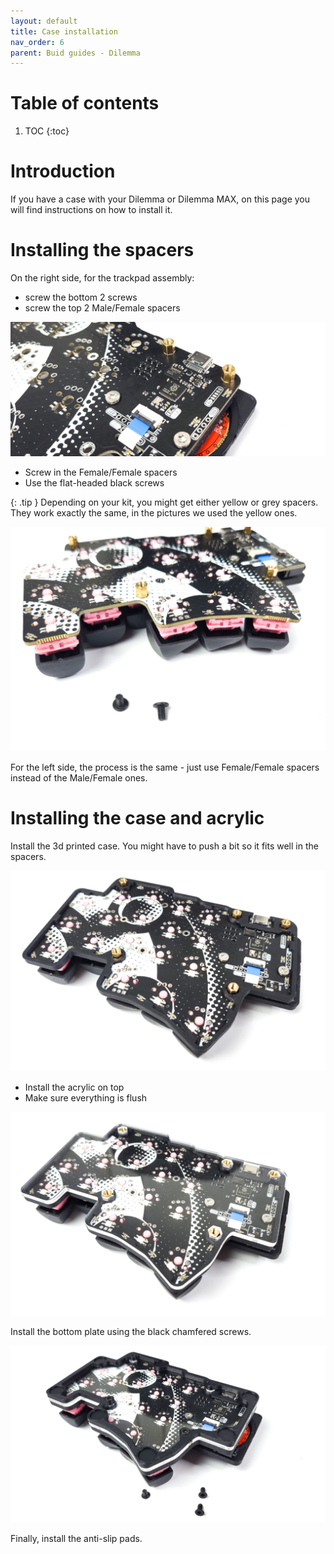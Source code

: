 ```yaml
---
layout: default
title: Case installation
nav_order: 6
parent: Buid guides - Dilemma
---
```


# Table of contents

1. TOC
{:toc}

# Introduction

If you have a case with your Dilemma or Dilemma MAX, on this page you will find instructions on how to install it.

# Installing the spacers

On the right side, for the trackpad assembly:

-   screw the bottom 2 screws
-   screw the top 2 Male/Female spacers

![](../assets/pics/guides/dilemmacase/1.jpg)

-   Screw in the Female/Female spacers
-   Use the flat-headed black screws


{: .tip }
Depending on your kit, you might get either yellow or grey spacers. They work exactly the same, in the pictures we used the yellow ones.

![](../assets/pics/guides/dilemmacase/2.jpg)

For the left side, the process is the same - just use Female/Female spacers instead of the Male/Female ones.


# Installing the case and acrylic

Install the 3d printed case. You might have to push a bit so it fits well in the spacers.

![](../assets/pics/guides/dilemmacase/3.jpg)

- Install the acrylic on top
- Make sure everything is flush

![](../assets/pics/guides/dilemmacase/4.jpg)

Install the bottom plate using the black chamfered screws.

![](../assets/pics/guides/dilemmacase/5.jpg)

Finally, install the anti-slip pads.